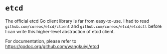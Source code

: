 # `etcd`

The official etcd Go client library is far from easy-to-use. I had to
read `github.com/coreos/etcd/client` and
`github.com/coreos/etcd/etcdctl` before I can write this higher-level
abstraction of etcd client.

For documentation, please refer to https://godoc.org/github.com/wangkuiyi/etcd
